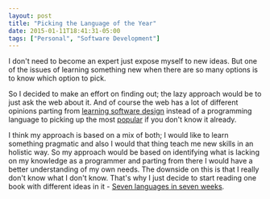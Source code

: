 ```yaml
---
layout: post
title: "Picking the Language of the Year"
date: 2015-01-11T18:41:31-05:00
tags: ["Personal", "Software Development"]
---
```


I don't need to become an expert just expose myself to new ideas. But one of the issues 
of learning something new when there are so many options is to know which
option to pick. 

So I decided to make an effort on finding out; the lazy approach would be to
just ask the web about it. And of course the web has a lot of different
opinions parting from [learning software design](http://www.makeuseof.com/tag/pick-programming-language-learn-today-get-great-job-2-years/)
instead of a programming language to picking up the most [popular](http://www.tiobe.com/index.php/content/paperinfo/tpci/index.html) if you
don't know it already. 

I think my approach is based on a mix of both; I would like to learn something 
pragmatic and also I would that thing teach me new skills in an holistic way. 
So my approach would be based on identifying what is lacking on my knowledge as a 
programmer and parting from there I would have a better understanding of my own needs. 
The downside on this is that I really don't know what I don't know. 
That's why I just decide to start reading one book with different ideas in 
it - [Seven languages in seven weeks](https://pragprog.com/book/btlang/seven-languages-in-seven-weeks). 
